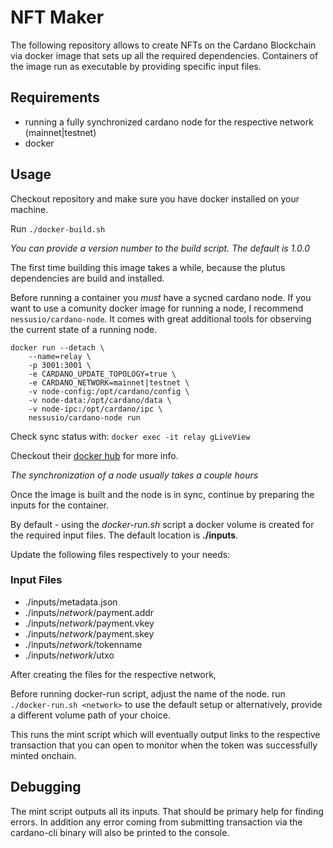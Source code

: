 # NFT Maker

The following repository allows to create NFTs on the Cardano Blockchain via docker image that sets up all the required dependencies. Containers of the image run as executable by providing specific input files.

## Requirements

- running a fully synchronized cardano node for the respective network (mainnet|testnet)
- docker

## Usage

Checkout repository and make sure you have docker installed on your machine.

Run `./docker-build.sh`

*You can provide a version number to the build script. The default is 1.0.0*

The first time building this image takes a while, because the plutus dependencies are build and installed.

Before running a container you *must* have a sycned cardano node.
If you want to use a comunity docker image for running a node, I recommend `nessusio/cardano-node`. It comes with great additional tools for observing the current state of a running node.

```
docker run --detach \
    --name=relay \
    -p 3001:3001 \
    -e CARDANO_UPDATE_TOPOLOGY=true \
    -e CARDANO_NETWORK=mainnet|testnet \
    -v node-config:/opt/cardano/config \
    -v node-data:/opt/cardano/data \
    -v node-ipc:/opt/cardano/ipc \
    nessusio/cardano-node run
```

Check sync status with:
`docker exec -it relay gLiveView`

Checkout their [docker hub](https://hub.docker.com/r/nessusio/cardano-node) for more info.

*The synchronization of a node usually takes a couple hours*

Once the image is built and the node is in sync, continue by preparing the inputs for the container.

By default - using the *docker-run.sh* script a docker volume is 
created for the required input files. The default location is 
**./inputs**.

Update the following files respectively to your needs:

### Input Files

- ./inputs/metadata.json
- ./inputs/*network*/payment.addr
- ./inputs/*network*/payment.vkey
- ./inputs/*network*/payment.skey
- ./inputs/*network*/tokenname
- ./inputs/*network*/utxo

After creating the files for the respective network,

Before running docker-run script, adjust the name of the node.
run `./docker-run.sh <network>` to use the default setup or alternatively, provide a different volume path of your choice.

This runs the mint script which will eventually output links
to the respective transaction that you can open to monitor
when the token was successfully minted onchain.

## Debugging

The mint script outputs all its inputs. That should be primary help for finding errors. In addition any error coming from submitting transaction via the cardano-cli binary will also be printed to the console.